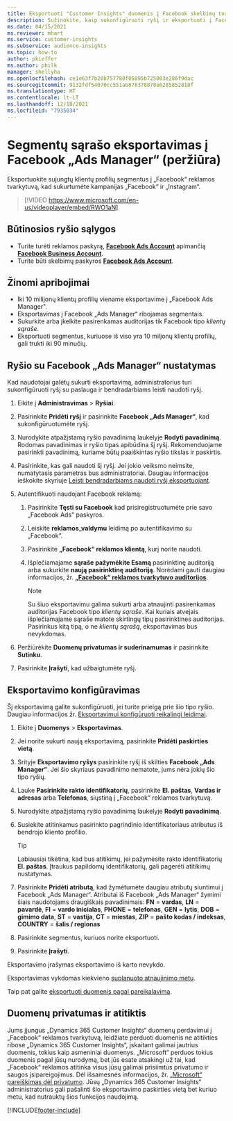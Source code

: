```yaml
---
title: Eksportuoti "Customer Insights" duomenis į Facebook skelbimų tvarkytuvą (yra vaizdo įrašas)
description: Sužinokite, kaip sukonfigūruoti ryšį ir eksportuoti į Facebook „Ads Manager“.
ms.date: 04/15/2021
ms.reviewer: mhart
ms.service: customer-insights
ms.subservice: audience-insights
ms.topic: how-to
author: pkieffer
ms.author: philk
manager: shellyha
ms.openlocfilehash: ce1e63f7b20b757780f05895b725003e286f9dac
ms.sourcegitcommit: 9132fdf54070cc551ab878378078e6285852818f
ms.translationtype: HT
ms.contentlocale: lt-LT
ms.lasthandoff: 12/18/2021
ms.locfileid: "7935034"
---
```

# <a name="export-segments-list-to-facebook-ads-manager-preview"></a>Segmentų sąrašo eksportavimas į Facebook „Ads Manager“ (peržiūra)

Eksportuokite sujungtų klientų profilių segmentus į „Facebook“ reklamos tvarkytuvą, kad sukurtumėte kampanijas „Facebook“ ir „Instagram“.

> [!VIDEO https://www.microsoft.com/en-us/videoplayer/embed/RWO1aN]

## <a name="prerequisites-for-connection"></a>Būtinosios ryšio sąlygos

- Turite turėti reklamos paskyrą, [**Facebook Ads Account**](https://www.facebook.com/business/learn/lessons/step-by-step-ads-manager-account) apimančią [**Facebook Business Account**](https://business.facebook.com/).
- Turite būti skelbimų paskyros [**Facebook Ads Account**](https://www.facebook.com/business/learn/lessons/step-by-step-ads-manager-account).

## <a name="known-limitations"></a>Žinomi apribojimai

- Iki 10 milijonų klientų profilių viename eksportavime į „Facebook Ads Manager".
- Eksportavimas į Facebook „Ads Manager“ ribojamas segmentais.
- Sukurkite arba įkelkite pasirenkamas auditorijas tik Facebook tipo *klientų sąraše*.
- Eksportuoti segmentus, kuriuose iš viso yra 10 miljonų klientų profilių, gali trukti iki 90 minučių.

## <a name="set-up-connection-to-facebook-ads-manager"></a>Ryšio su Facebook „Ads Manager“ nustatymas

Kad naudotojai galėtų sukurti eksportavimą, administratorius turi sukonfigūruoti ryšį su paslauga ir bendradarbiams leisti naudoti ryšį.

1. Eikite į **Administravimas** > **Ryšiai**.

1. Pasirinkite **Pridėti ryšį** ir pasirinkite **Facebook „Ads Manager“**, kad sukonfigūruotumėte ryšį.

1. Nurodykite atpažįstamą ryšio pavadinimą laukelyje **Rodyti pavadinimą**. Rodomas pavadinimas ir ryšio tipas apibūdina šį ryšį. Rekomenduojame pasirinkti pavadinimą, kuriame būtų paaiškintas ryšio tikslas ir paskirtis.

1. Pasirinkite, kas gali naudoti šį ryšį. Jei jokio veiksmo neimsite, numatytasis parametras bus administratoriai. Daugiau informacijos ieškokite skyriuje [Leisti bendradarbiams naudoti ryšį eksportuojant](connections.md#allow-contributors-to-use-a-connection-for-exports).

1. Autentifikuoti naudojant Facebook reklamą: 

   1. Pasirinkite **Tęsti su Facebook** kad prisiregistruotumėte prie savo „Facebook Ads" paskyros.

   1. Leiskite **reklamos_valdymu** leidimą po autentifikavimo su „Facebook“.

   1. Pasirinkite **„Facebook“ reklamos klientą**, kurį norite naudoti.

   1. Išplečiamajame **sąraše pažymėkite Esamą** pasirinktinę auditoriją arba sukurkite **naują pasirinktinę auditoriją**. Norėdami gauti daugiau informacijos, žr. [**„Facebook“ reklamos tvarkytuvo auditorijos**](https://www.facebook.com/business/help/744354708981227?id=2469097953376494).
      > [!NOTE]
      > Su šiuo eksportavimu galima sukurti arba atnaujinti pasirenkamas auditorijas Facebook tipo *klientų sąraše*. Kai kuriais atvejais išplečiamajame sąraše matote skirtingų tipų pasirinktines auditorijas. Pasirinkus kitą tipą, o ne *klientų sąrašą*, eksportavimas bus nevykdomas. 

1. Peržiūrėkite **Duomenų privatumas ir suderinamumas** ir pasirinkite **Sutinku**.

1. Pasirinkite **Įrašyti**, kad užbaigtumėte ryšį.

## <a name="configure-an-export"></a>Eksportavimo konfigūravimas

Šį eksportavimą galite sukonfigūruoti, jei turite prieigą prie šio tipo ryšio. Daugiau informacijos žr. [Eksportavimui konfigūruoti reikalingi leidimai](export-destinations.md#set-up-a-new-export).

1. Eikite į **Duomenys** > **Eksportavimas**.

1. Jei norite sukurti naują eksportavimą, pasirinkite **Pridėti paskirties vietą**. 

1. Srityje **Eksportavimo ryšys** pasirinkite ryšį iš skilties **Facebook „Ads Manager“**. Jei šio skyriaus pavadinimo nematote, jums nėra jokių šio tipo ryšių.

1. Lauke **Pasirinkite rakto identifikatorių**, pasirinkite **El. paštas**, **Vardas ir adresas** arba **Telefonas**, siųstiną į „Facebook“ reklamos tvarkytuvą. 

1. Nurodykite atpažįstamą ryšio pavadinimą laukelyje **Rodyti pavadinimą**.

1. Susiekite atitinkamus pasirinkto pagrindinio identifikatoriaus atributus iš bendrojo kliento profilio.
   > [!TIP]
   > Labiausiai tikėtina, kad bus atitikimų, jei pažymėsite rakto identifikatorių **El. paštas**. Įtraukus papildomų identifikatorių, gali pagerėti atitikimų nustatymas.

1. Pasirinkite **Pridėti atributą**, kad žymėtumėte daugiau atributų siuntimui į Facebook „Ads Manager“. Atributai iš Facebook „Ads Manager“ žymimi šiais naudotojams draugiškais pavadinimais: **FN** = **vardas**, **LN** = **pavardė**, **FI** = **vardo inicialas**, **PHONE** = **telefonas**, **GEN** = **lytis**, **DOB** = **gimimo data**, **ST** = **vastija**, **CT** = **miestas**, **ZIP** = **pašto kodas / indeksas**, **COUNTRY** = **šalis / regionas**

1. Pasirinkite segmentus, kuriuos norite eksportuoti.

1. Pasirinkite **Įrašyti**.

Eksportavimo įrašymas eksportavimo iš karto nevykdo.

Eksportavimas vykdomas kiekvieno [suplanuoto atnaujinimo metu](system.md#schedule-tab). 

Taip pat galite [eksportuoti duomenis pagal pareikalavimą](export-destinations.md#run-exports-on-demand). 

## <a name="data-privacy-and-compliance"></a>Duomenų privatumas ir atitiktis

Jums įjungus „Dynamics 365 Customer Insights“ duomenų perdavimui į „Facebook“ reklamos tvarkytuvą, leidžiate perduoti duomenis ne atitikties ribose „Dynamics 365 Customer Insights“, įskaitant galimai jautrius duomenis, tokius kaip asmeniniai duomenys. „Microsoft“ perduos tokius duomenis pagal jūsų nurodymą, bet jūs esate atsakingi už tai, kad „Facebook“ reklamos atitinka visus jūsų galimai prisiimtus privatumo ir saugos įsipareigojimus. Dėl išsamesnės informacijos, žr. [„Microsoft“ pareiškimas dėl privatumo](https://go.microsoft.com/fwlink/?linkid=396732).
Jūsų „Dynamics 365 Customer Insights“ administratorius gali pašalinti šio eksportavimo paskirties vietą bet kuriuo metu, kad nutrauktų šios funkcijos naudojimą.


[!INCLUDE[footer-include](../includes/footer-banner.md)]
